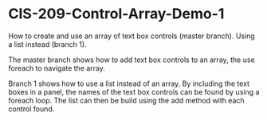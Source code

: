 # CIS-209-Control-Array-Demo-1
How to create and use an array of text box controls (master branch).  Using a list instead (branch 1).

The master branch shows how to add text box controls to an array, the use foreach to navigate the array.

Branch 1 shows how to use a list instead of an array.  By including the text boxes in a panel, the names
of the text box controls can be found by using a foreach loop.  The list can then be build using the add method
with each control found.

